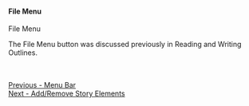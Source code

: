 #### File Menu  ####
File Menu

The File Menu button was discussed previously in Reading and Writing Outlines.




 <br/> <br/>
[Previous - Menu Bar](Menu_Bar.md) <br/>
[Next - Add/Remove Story Elements](Add_Remove_Story_Elements.md) <br/>
